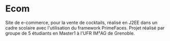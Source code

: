 # Ecom
Site de e-commerce, pour la vente de cocktails, réalisé en J2EE dans un cadre scolaire avec l'utilisation du framework PrimeFaces. 
Projet réalisé par groupe de 5 étudiants en Master1 à l'UFR IM²AG de Grenoble.
